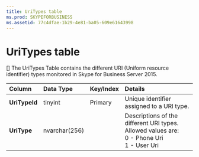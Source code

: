 ```yaml
---
title: UriTypes table
ms.prod: SKYPEFORBUSINESS
ms.assetid: 77c4dfae-1b29-4e81-ba05-609e61643998
---
```



# UriTypes table
[]
The UriTypes Table contains the different URI (Uniform resource identifier) types monitored in Skype for Business Server 2015.
  
    
    



|**Column**|**Data Type**|**Key/Index**|**Details**|
|:-----|:-----|:-----|:-----|
|**UriTypeId** <br/> |tinyint  <br/> |Primary  <br/> |Unique identifier assigned to a URI type.  <br/> |
|**UriType** <br/> |nvarchar(256)  <br/> || Descriptions of the different URI types. Allowed values are: <br/>  0 - Phone Uri <br/>  1 - User Uri <br/> |
   

